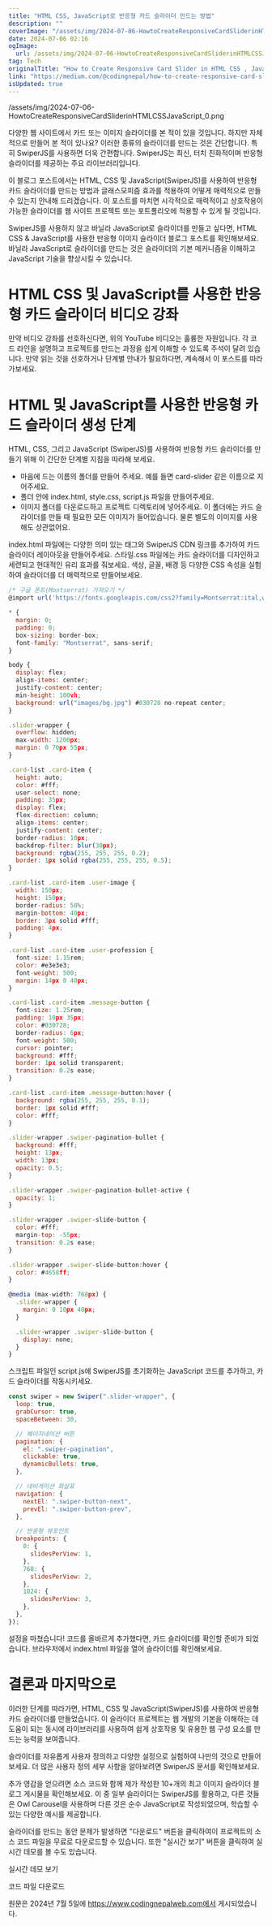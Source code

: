 ```yaml
---
title: "HTML CSS, JavaScript로 반응형 카드 슬라이더 만드는 방법"
description: ""
coverImage: "/assets/img/2024-07-06-HowtoCreateResponsiveCardSliderinHTMLCSSJavaScript_0.png"
date: 2024-07-06 02:16
ogImage:
  url: /assets/img/2024-07-06-HowtoCreateResponsiveCardSliderinHTMLCSSJavaScript_0.png
tag: Tech
originalTitle: "How to Create Responsive Card Slider in HTML CSS , JavaScript"
link: "https://medium.com/@codingnepal/how-to-create-responsive-card-slider-in-html-css-javascript-1da1f5ddb78e"
isUpdated: true
---
```


/assets/img/2024-07-06-HowtoCreateResponsiveCardSliderinHTMLCSSJavaScript_0.png

다양한 웹 사이트에서 카드 또는 이미지 슬라이더를 본 적이 있을 것입니다. 하지만 자체적으로 만들어 본 적이 있나요? 이러한 종류의 슬라이더를 만드는 것은 간단합니다. 특히 SwiperJS를 사용하면 더욱 간편합니다. SwiperJS는 최신, 터치 친화적이며 반응형 슬라이더를 제공하는 주요 라이브러리입니다.

이 블로그 포스트에서는 HTML, CSS 및 JavaScript(SwiperJS)를 사용하여 반응형 카드 슬라이더를 만드는 방법과 글래스모피즘 효과를 적용하여 어떻게 매력적으로 만들 수 있는지 안내해 드리겠습니다. 이 포스트를 마치면 시각적으로 매력적이고 상호작용이 가능한 슬라이더를 웹 사이트 프로젝트 또는 포트폴리오에 적용할 수 있게 될 것입니다.

SwiperJS를 사용하지 않고 바닐라 JavaScript로 슬라이더를 만들고 싶다면, HTML CSS & JavaScript를 사용한 반응형 이미지 슬라이더 블로그 포스트를 확인해보세요. 바닐라 JavaScript로 슬라이더를 만드는 것은 슬라이더의 기본 메커니즘을 이해하고 JavaScript 기술을 향상시킬 수 있습니다.

<!-- seedividend - 사각형 -->

<ins class="adsbygoogle"
     style="display:block"
     data-ad-client="ca-pub-4877378276818686"
     data-ad-slot="1898504329"
     data-ad-format="auto"
     data-full-width-responsive="true"></ins>

<script>
     (adsbygoogle = window.adsbygoogle || []).push({});
</script>

# HTML CSS 및 JavaScript를 사용한 반응형 카드 슬라이더 비디오 강좌

만약 비디오 강좌를 선호하신다면, 위의 YouTube 비디오는 훌륭한 자원입니다. 각 코드 라인을 설명하고 프로젝트를 만드는 과정을 쉽게 이해할 수 있도록 주석이 달려 있습니다. 만약 읽는 것을 선호하거나 단계별 안내가 필요하다면, 계속해서 이 포스트를 따라가보세요.

# HTML 및 JavaScript를 사용한 반응형 카드 슬라이더 생성 단계

HTML, CSS, 그리고 JavaScript (SwiperJS)를 사용하여 반응형 카드 슬라이더를 만들기 위해 이 간단한 단계별 지침을 따라해 보세요.

<!-- seedividend - 사각형 -->

<ins class="adsbygoogle"
     style="display:block"
     data-ad-client="ca-pub-4877378276818686"
     data-ad-slot="1898504329"
     data-ad-format="auto"
     data-full-width-responsive="true"></ins>

<script>
     (adsbygoogle = window.adsbygoogle || []).push({});
</script>

- 마음에 드는 이름의 폴더를 만들어 주세요. 예를 들면 card-slider 같은 이름으로 지어주세요.
- 폴더 안에 index.html, style.css, script.js 파일을 만들어주세요.
- 이미지 폴더를 다운로드하고 프로젝트 디렉토리에 넣어주세요. 이 폴더에는 카드 슬라이더를 만들 때 필요한 모든 이미지가 들어있습니다. 물론 별도의 이미지를 사용해도 상관없어요.

index.html 파일에는 다양한 의미 있는 태그와 SwiperJS CDN 링크를 추가하여 카드 슬라이더 레이아웃을 만들어주세요. 스타일.css 파일에는 카드 슬라이더를 디자인하고 세련되고 현대적인 유리 효과를 줘보세요. 색상, 글꼴, 배경 등 다양한 CSS 속성을 실험하여 슬라이더를 더 매력적으로 만들어보세요.

<!-- seedividend - 사각형 -->

<ins class="adsbygoogle"
     style="display:block"
     data-ad-client="ca-pub-4877378276818686"
     data-ad-slot="1898504329"
     data-ad-format="auto"
     data-full-width-responsive="true"></ins>

<script>
     (adsbygoogle = window.adsbygoogle || []).push({});
</script>

```js
/* 구글 폰트(Montserrat) 가져오기 */
@import url('https://fonts.googleapis.com/css2?family=Montserrat:ital,wght@0,100..900;1,100..900&display=swap');

* {
  margin: 0;
  padding: 0;
  box-sizing: border-box;
  font-family: "Montserrat", sans-serif;
}

body {
  display: flex;
  align-items: center;
  justify-content: center;
  min-height: 100vh;
  background: url("images/bg.jpg") #030728 no-repeat center;
}

.slider-wrapper {
  overflow: hidden;
  max-width: 1200px;
  margin: 0 70px 55px;
}

.card-list .card-item {
  height: auto;
  color: #fff;
  user-select: none;
  padding: 35px;
  display: flex;
  flex-direction: column;
  align-items: center;
  justify-content: center;
  border-radius: 10px;
  backdrop-filter: blur(30px);
  background: rgba(255, 255, 255, 0.2);
  border: 1px solid rgba(255, 255, 255, 0.5);
}

.card-list .card-item .user-image {
  width: 150px;
  height: 150px;
  border-radius: 50%;
  margin-bottom: 40px;
  border: 3px solid #fff;
  padding: 4px;
}

.card-list .card-item .user-profession {
  font-size: 1.15rem;
  color: #e3e3e3;
  font-weight: 500;
  margin: 14px 0 40px;
}

.card-list .card-item .message-button {
  font-size: 1.25rem;
  padding: 10px 35px;
  color: #030728;
  border-radius: 6px;
  font-weight: 500;
  cursor: pointer;
  background: #fff;
  border: 1px solid transparent;
  transition: 0.2s ease;
}

.card-list .card-item .message-button:hover {
  background: rgba(255, 255, 255, 0.1);
  border: 1px solid #fff;
  color: #fff;
}

.slider-wrapper .swiper-pagination-bullet {
  background: #fff;
  height: 13px;
  width: 13px;
  opacity: 0.5;
}

.slider-wrapper .swiper-pagination-bullet-active {
  opacity: 1;
}

.slider-wrapper .swiper-slide-button {
  color: #fff;
  margin-top: -55px;
  transition: 0.2s ease;
}

.slider-wrapper .swiper-slide-button:hover {
  color: #4658ff;
}

@media (max-width: 768px) {
  .slider-wrapper {
    margin: 0 10px 40px;
  }

  .slider-wrapper .swiper-slide-button {
    display: none;
  }
}
```

스크립트 파일인 script.js에 SwiperJS를 초기화하는 JavaScript 코드를 추가하고, 카드 슬라이더를 작동시키세요.

```js
const swiper = new Swiper(".slider-wrapper", {
  loop: true,
  grabCursor: true,
  spaceBetween: 30,

  // 페이지네이션 버튼
  pagination: {
    el: ".swiper-pagination",
    clickable: true,
    dynamicBullets: true,
  },

  // 네비게이션 화살표
  navigation: {
    nextEl: ".swiper-button-next",
    prevEl: ".swiper-button-prev",
  },

  // 반응형 뷰포인트
  breakpoints: {
    0: {
      slidesPerView: 1,
    },
    768: {
      slidesPerView: 2,
    },
    1024: {
      slidesPerView: 3,
    },
  },
});
```

설정을 마쳤습니다! 코드를 올바르게 추가했다면, 카드 슬라이더를 확인할 준비가 되었습니다. 브라우저에서 index.html 파일을 열어 슬라이더를 확인해보세요.

<!-- seedividend - 사각형 -->

<ins class="adsbygoogle"
     style="display:block"
     data-ad-client="ca-pub-4877378276818686"
     data-ad-slot="1898504329"
     data-ad-format="auto"
     data-full-width-responsive="true"></ins>

<script>
     (adsbygoogle = window.adsbygoogle || []).push({});
</script>

# 결론과 마지막으로

이러한 단계를 따라가면, HTML, CSS 및 JavaScript(SwiperJS)를 사용하여 반응형 카드 슬라이더를 만들었습니다. 이 슬라이더 프로젝트는 웹 개발의 기본을 이해하는 데 도움이 되는 동시에 라이브러리를 사용하여 쉽게 상호작용 및 유용한 웹 구성 요소를 만드는 능력을 보여줍니다.

슬라이더를 자유롭게 사용자 정의하고 다양한 설정으로 실험하여 나만의 것으로 만들어보세요. 더 많은 사용자 정의 세부 사항을 알아보려면 SwiperJS 문서를 확인해보세요.

추가 영감을 얻으려면 소스 코드와 함께 제가 작성한 10+개의 최고 이미지 슬라이더 블로그 게시물을 확인해보세요. 이 중 일부 슬라이더는 SwiperJS를 활용하고, 다른 것들은 Owl Carousel을 사용하며 다른 것은 순수 JavaScript로 작성되었으며, 학습할 수 있는 다양한 예시를 제공합니다.

<!-- seedividend - 사각형 -->

<ins class="adsbygoogle"
     style="display:block"
     data-ad-client="ca-pub-4877378276818686"
     data-ad-slot="1898504329"
     data-ad-format="auto"
     data-full-width-responsive="true"></ins>

<script>
     (adsbygoogle = window.adsbygoogle || []).push({});
</script>

슬라이더를 만드는 동안 문제가 발생하면 "다운로드" 버튼을 클릭하여이 프로젝트의 소스 코드 파일을 무료로 다운로드할 수 있습니다. 또한 "실시간 보기" 버튼을 클릭하여 실시간 데모를 볼 수도 있습니다.

실시간 데모 보기

코드 파일 다운로드

원문은 2024년 7월 5일에 https://www.codingnepalweb.com에서 게시되었습니다.
